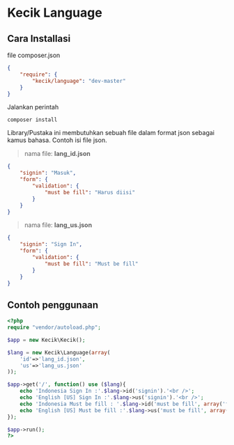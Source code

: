 **Kecik Language**
================

## Cara Installasi
file composer.json
```json
{
	"require": {
		"kecik/language": "dev-master"
	}
}
```

Jalankan perintah
```shell
composer install
```

Library/Pustaka ini membutuhkan sebuah file dalam format json sebagai kamus bahasa. Contoh isi file json.
>nama file: **lang_id.json**
```json
{
	"signin": "Masuk",
	"form": {
		"validation": {
			"must be fill": "Harus diisi"
		}
	}
}
```

>nama file: **lang_us.json**
```json
{
	"signin": "Sign In",
	"form": {
		"validation": {
			"must be fill": "Must be fill"
		}
	}
}
```

## Contoh penggunaan
```php
<?php
require "vendor/autoload.php";

$app = new Kecik\Kecik();

$lang = new Kecik\Language(array(
	'id'=>'lang_id.json',
	'us'=>'lang_us.json'
));

$app->get('/', function() use ($lang){
	echo 'Indonesia Sign In :'.$lang->id('signin').'<br />';
	echo 'English [US] Sign In :'.$lang->us('signin').'<br />';
	echo 'Indonesia Must be fill : '.$lang->id('must be fill', array('form', 'validation')).'<br />';
	echo 'English [US] Must be fill :'.$lang->us('must be fill', array('form', 'validation'));
});

$app->run();
?>
```
